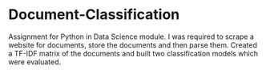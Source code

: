 # Document-Classification
Assignment for Python in Data Science module. I was required to scrape a website for documents, store the documents and then parse them. Created a TF-IDF matrix of the documents and built two classification models which were evaluated.
